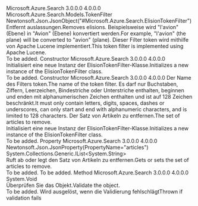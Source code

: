 <Type Name="ElisionTokenFilter" FullName="Microsoft.Azure.Search.Models.ElisionTokenFilter">
  <TypeSignature Language="C#" Value="public class ElisionTokenFilter : Microsoft.Azure.Search.Models.TokenFilter" />
  <TypeSignature Language="ILAsm" Value=".class public auto ansi beforefieldinit ElisionTokenFilter extends Microsoft.Azure.Search.Models.TokenFilter" />
  <TypeSignature Language="DocId" Value="T:Microsoft.Azure.Search.Models.ElisionTokenFilter" />
  <TypeSignature Language="VB.NET" Value="Public Class ElisionTokenFilter&#xA;Inherits TokenFilter" />
  <TypeSignature Language="F#" Value="type ElisionTokenFilter = class&#xA;    inherit TokenFilter" />
  <AssemblyInfo>
    <AssemblyName>Microsoft.Azure.Search</AssemblyName>
    <AssemblyVersion>3.0.0.0</AssemblyVersion>
    <AssemblyVersion>4.0.0.0</AssemblyVersion>
  </AssemblyInfo>
  <Base>
    <BaseTypeName>Microsoft.Azure.Search.Models.TokenFilter</BaseTypeName>
  </Base>
  <Interfaces />
  <Attributes>
    <Attribute>
      <AttributeName>Newtonsoft.Json.JsonObject("#Microsoft.Azure.Search.ElisionTokenFilter")</AttributeName>
    </Attribute>
  </Attributes>
  <Docs>
    <summary>
            <span data-ttu-id="e4a4f-101">Entfernt auslassungen.</span><span class="sxs-lookup"><span data-stu-id="e4a4f-101">Removes elisions.</span></span> <span data-ttu-id="e4a4f-102">Beispielsweise wird "l'avion" (Ebene) in "Avion" (Ebene) konvertiert werden.</span><span class="sxs-lookup"><span data-stu-id="e4a4f-102">For example, "l'avion" (the plane) will be converted to "avion" (plane).</span></span> <span data-ttu-id="e4a4f-103">Dieser Filter token wird mithilfe von Apache Lucene implementiert.</span><span class="sxs-lookup"><span data-stu-id="e4a4f-103">This token filter is implemented using Apache Lucene.</span></span>
            <see href="http://lucene.apache.org/core/4_10_3/analyzers-common/org/apache/lucene/analysis/util/ElisionFilter.html" /></summary>
    <remarks>To be added.</remarks>
  </Docs>
  <Members>
    <Member MemberName=".ctor">
      <MemberSignature Language="C#" Value="public ElisionTokenFilter ();" />
      <MemberSignature Language="ILAsm" Value=".method public hidebysig specialname rtspecialname instance void .ctor() cil managed" />
      <MemberSignature Language="DocId" Value="M:Microsoft.Azure.Search.Models.ElisionTokenFilter.#ctor" />
      <MemberSignature Language="VB.NET" Value="Public Sub New ()" />
      <MemberType>Constructor</MemberType>
      <AssemblyInfo>
        <AssemblyName>Microsoft.Azure.Search</AssemblyName>
        <AssemblyVersion>3.0.0.0</AssemblyVersion>
        <AssemblyVersion>4.0.0.0</AssemblyVersion>
      </AssemblyInfo>
      <Parameters />
      <Docs>
        <summary>
            <span data-ttu-id="e4a4f-104">Initialisiert eine neue Instanz der ElisionTokenFilter-Klasse.</span><span class="sxs-lookup"><span data-stu-id="e4a4f-104">Initializes a new instance of the ElisionTokenFilter class.</span></span>
            </summary>
        <remarks>To be added.</remarks>
      </Docs>
    </Member>
    <Member MemberName=".ctor">
      <MemberSignature Language="C#" Value="public ElisionTokenFilter (string name, System.Collections.Generic.IList&lt;string&gt; articles = null);" />
      <MemberSignature Language="ILAsm" Value=".method public hidebysig specialname rtspecialname instance void .ctor(string name, class System.Collections.Generic.IList`1&lt;string&gt; articles) cil managed" />
      <MemberSignature Language="DocId" Value="M:Microsoft.Azure.Search.Models.ElisionTokenFilter.#ctor(System.String,System.Collections.Generic.IList{System.String})" />
      <MemberSignature Language="VB.NET" Value="Public Sub New (name As String, Optional articles As IList(Of String) = null)" />
      <MemberSignature Language="F#" Value="new Microsoft.Azure.Search.Models.ElisionTokenFilter : string * System.Collections.Generic.IList&lt;string&gt; -&gt; Microsoft.Azure.Search.Models.ElisionTokenFilter" Usage="new Microsoft.Azure.Search.Models.ElisionTokenFilter (name, articles)" />
      <MemberType>Constructor</MemberType>
      <AssemblyInfo>
        <AssemblyName>Microsoft.Azure.Search</AssemblyName>
        <AssemblyVersion>3.0.0.0</AssemblyVersion>
        <AssemblyVersion>4.0.0.0</AssemblyVersion>
      </AssemblyInfo>
      <Parameters>
        <Parameter Name="name" Type="System.String" />
        <Parameter Name="articles" Type="System.Collections.Generic.IList&lt;System.String&gt;" />
      </Parameters>
      <Docs>
        <param name="name"><span data-ttu-id="e4a4f-105">Der Name des Filters token.</span><span class="sxs-lookup"><span data-stu-id="e4a4f-105">The name of the token filter.</span></span> <span data-ttu-id="e4a4f-106">Es darf nur Buchstaben, Ziffern, Leerzeichen, Bindestriche oder Unterstriche enthalten, beginnen und enden mit alphanumerischen Zeichen enthalten und ist auf 128 Zeichen beschränkt.</span><span class="sxs-lookup"><span data-stu-id="e4a4f-106">It must only contain letters, digits, spaces, dashes or underscores, can only start and end with alphanumeric characters, and is limited to 128 characters.</span></span></param>
        <param name="articles"><span data-ttu-id="e4a4f-107">Der Satz von Artikeln zu entfernen.</span><span class="sxs-lookup"><span data-stu-id="e4a4f-107">The set of articles to remove.</span></span></param>
        <summary>
            <span data-ttu-id="e4a4f-108">Initialisiert eine neue Instanz der ElisionTokenFilter-Klasse.</span><span class="sxs-lookup"><span data-stu-id="e4a4f-108">Initializes a new instance of the ElisionTokenFilter class.</span></span>
            </summary>
        <remarks>To be added.</remarks>
      </Docs>
    </Member>
    <Member MemberName="Articles">
      <MemberSignature Language="C#" Value="public System.Collections.Generic.IList&lt;string&gt; Articles { get; set; }" />
      <MemberSignature Language="ILAsm" Value=".property instance class System.Collections.Generic.IList`1&lt;string&gt; Articles" />
      <MemberSignature Language="DocId" Value="P:Microsoft.Azure.Search.Models.ElisionTokenFilter.Articles" />
      <MemberSignature Language="VB.NET" Value="Public Property Articles As IList(Of String)" />
      <MemberSignature Language="F#" Value="member this.Articles : System.Collections.Generic.IList&lt;string&gt; with get, set" Usage="Microsoft.Azure.Search.Models.ElisionTokenFilter.Articles" />
      <MemberType>Property</MemberType>
      <AssemblyInfo>
        <AssemblyName>Microsoft.Azure.Search</AssemblyName>
        <AssemblyVersion>3.0.0.0</AssemblyVersion>
        <AssemblyVersion>4.0.0.0</AssemblyVersion>
      </AssemblyInfo>
      <Attributes>
        <Attribute>
          <AttributeName>Newtonsoft.Json.JsonProperty(PropertyName="articles")</AttributeName>
        </Attribute>
      </Attributes>
      <ReturnValue>
        <ReturnType>System.Collections.Generic.IList&lt;System.String&gt;</ReturnType>
      </ReturnValue>
      <Docs>
        <summary>
            <span data-ttu-id="e4a4f-109">Ruft ab oder legt den Satz von Artikeln zu entfernen.</span><span class="sxs-lookup"><span data-stu-id="e4a4f-109">Gets or sets the set of articles to remove.</span></span>
            </summary>
        <value>To be added.</value>
        <remarks>To be added.</remarks>
      </Docs>
    </Member>
    <Member MemberName="Validate">
      <MemberSignature Language="C#" Value="public override void Validate ();" />
      <MemberSignature Language="ILAsm" Value=".method public hidebysig virtual instance void Validate() cil managed" />
      <MemberSignature Language="DocId" Value="M:Microsoft.Azure.Search.Models.ElisionTokenFilter.Validate" />
      <MemberSignature Language="VB.NET" Value="Public Overrides Sub Validate ()" />
      <MemberSignature Language="F#" Value="override this.Validate : unit -&gt; unit" Usage="elisionTokenFilter.Validate " />
      <MemberType>Method</MemberType>
      <AssemblyInfo>
        <AssemblyName>Microsoft.Azure.Search</AssemblyName>
        <AssemblyVersion>3.0.0.0</AssemblyVersion>
        <AssemblyVersion>4.0.0.0</AssemblyVersion>
      </AssemblyInfo>
      <ReturnValue>
        <ReturnType>System.Void</ReturnType>
      </ReturnValue>
      <Parameters />
      <Docs>
        <summary>
            <span data-ttu-id="e4a4f-110">Überprüfen Sie das Objekt.</span><span class="sxs-lookup"><span data-stu-id="e4a4f-110">Validate the object.</span></span>
            </summary>
        <remarks>To be added.</remarks>
        <exception cref="T:Microsoft.Rest.ValidationException">
            <span data-ttu-id="e4a4f-111">Wird ausgelöst, wenn die Validierung fehlschlägt</span><span class="sxs-lookup"><span data-stu-id="e4a4f-111">Thrown if validation fails</span></span>
            </exception>
      </Docs>
    </Member>
  </Members>
</Type>